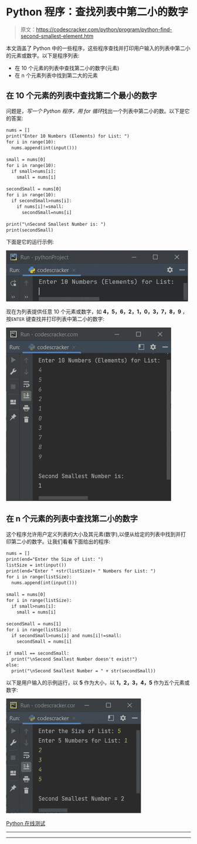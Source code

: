 # Python 程序：查找列表中第二小的数字

> 原文：<https://codescracker.com/python/program/python-find-second-smallest-element.htm>

本文涵盖了 Python 中的一些程序，这些程序查找并打印用户输入的列表中第二小的元素或数字。以下是程序列表:

*   在 10 个元素的列表中查找第二小的数字(元素)
*   在 n 个元素列表中找到第二大的元素

## 在 10 个元素的列表中查找第二个最小的数字

问题是，*写一个 Python 程序，用 for 循环*找出一个列表中第二小的数。以下是它的答案:

```
nums = []
print("Enter 10 Numbers (Elements) for List: ")
for i in range(10):
  nums.append(int(input()))

small = nums[0]
for i in range(10):
  if small>nums[i]:
    small = nums[i]

secondSmall = nums[0]
for i in range(10):
  if secondSmall>nums[i]:
    if nums[i]!=small:
      secondSmall=nums[i]

print("\nSecond Smallest Number is: ")
print(secondSmall)
```

下面是它的运行示例:

![python find second smallest number in list](img/de19051eca03d5a085180fae3468d2cf.png)

现在为列表提供任意 10 个元素或数字，如 **4，5，6，2，1，0，3，7，8，9** ，按`ENTER` 键查找并打印列表中第二小的数字:

![find second smallest number in list python](img/a5c0d46b5f8e5106319c696f29d69f6c.png)

## 在 n 个元素的列表中查找第二小的数字

这个程序允许用户定义列表的大小及其元素(数字),以便从给定的列表中找到并打印第二小的数字。让我们看看下面给出的程序:

```
nums = []
print(end="Enter the Size of List: ")
listSize = int(input())
print(end="Enter " +str(listSize)+ " Numbers for List: ")
for i in range(listSize):
  nums.append(int(input()))

small = nums[0]
for i in range(listSize):
  if small>nums[i]:
    small = nums[i]

secondSmall = nums[1]
for i in range(listSize):
  if secondSmall>nums[i] and nums[i]!=small:
    secondSmall = nums[i]

if small == secondSmall:
  print("\nSecond Smallest Number doesn't exist!")
else:
  print("\nSecond Smallest Number = " + str(secondSmall))
```

以下是用户输入的示例运行，以 **5** 作为大小，以 **1，2，3，4，5** 作为五个元素或数字:

![find second smallest element in list python](img/34dcbcf060c57b6e527e1157a22d3199.png)

[Python 在线测试](/exam/showtest.php?subid=10)

* * *

* * *